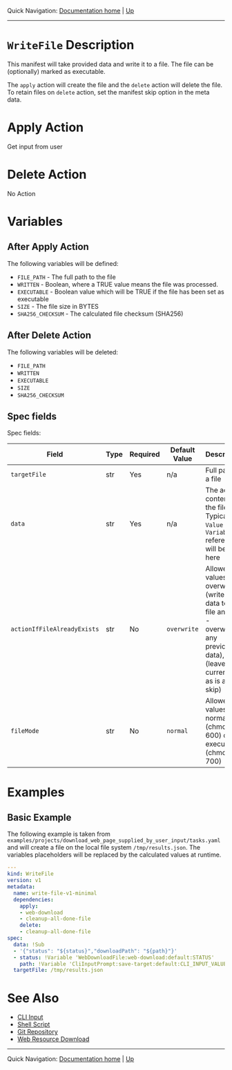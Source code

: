 Quick Navigation: [Documentation home](../../../README.md) | [Up](../README.md)

<hr />

# `WriteFile` Description
     
This manifest will take provided data and write it to a file. The file can be 
(optionally) marked as executable.

The `apply` action will create the file and the `delete` action will delete the
file. To retain files on `delete` action, set the manifest skip option in the 
meta data.

# Apply Action

Get input from user

# Delete Action

No Action

# Variables 

## After Apply Action

The following variables will be defined:

* `FILE_PATH` - The full path to the file
* `WRITTEN` - Boolean, where a TRUE value means the file was processed.
* `EXECUTABLE` - Boolean value which will be TRUE if the file has been set as executable
* `SIZE` - The file size in BYTES
* `SHA256_CHECKSUM` - The calculated file checksum (SHA256)

## After Delete Action

The following variables will be deleted:

* `FILE_PATH`
* `WRITTEN`
* `EXECUTABLE`
* `SIZE`
* `SHA256_CHECKSUM`

## Spec fields

Spec fields:

| Field                        | Type     | Required | Default Value  | Description                                                                                                                                 |
|------------------------------|----------|----------|----------------|---------------------------------------------------------------------------------------------------------------------------------------------|
| `targetFile`                 | str      | Yes      | n/a            | Full path to a file                                                                                                                         |
| `data`                       | str      | Yes      | n/a            | The actual content of the file. Typically a `Value` or `Variable` reference will be used here                                               |
| `actionIfFileAlreadyExists`  | str      | No       | `overwrite`    | Allowed values: overwrite (write the data to the file anyway - overwriting any previous data), skip (leave the current file as is and skip) |
| `fileMode`                   | str      | No       | `normal`       | Allowed values: normal (chmod 600) or executable (chmod 700)                                                                                |
   

# Examples

## Basic Example

The following example is taken from `examples/projects/download_web_page_supplied_by_user_input/tasks.yaml` and will create a file on the local file system `/tmp/results.json`. The variables placeholders will be replaced by the calculated values at runtime.

```yaml
---
kind: WriteFile
version: v1
metadata:
  name: write-file-v1-minimal
  dependencies:
    apply:
    - web-download
    - cleanup-all-done-file
    delete:
    - cleanup-all-done-file
spec:
  data: !Sub
  - '{"status": "${status}","downloadPath": "${path}"}'
  - status: !Variable 'WebDownloadFile:web-download:default:STATUS'
    path: !Variable 'CliInputPrompt:save-target:default:CLI_INPUT_VALUE'
  targetFile: /tmp/results.json
```

# See Also

* [CLI Input](./03-other/01-cli-input.md)
* [Shell Script](./03-other/02-shell-script.md)
* [Git Repository](./03-other/03-git-repo.md)
* [Web Resource Download](./03-other/04-web-download.md)

<hr />

Quick Navigation: [Documentation home](../../../README.md) | [Up](../README.md)